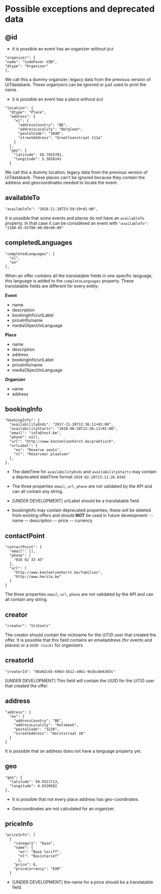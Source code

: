---
---

# Possible exceptions and deprecated data

## @id

* it is possible an event has an organizer without `@id`
```
"organizer": {
"name": "CodeFever VZW",
"@type": "Organizer"
},
```
We call this a dummy organizer; legacy data from the previous version of UiTdatabank. These organizers can be ignored or just used to print the name.

* it is possible an event has a place without `@id`

```
"location": {
  "@type": "Place",
  "address": {
    "nl": {
      "addressCountry": "BE",
      "addressLocality": "Borgloon",
      "postalCode": "3840",
      "streetAddress": "Grootloonstraat 111a"
    }
  },
  "geo": {
    "latitude": 50.7925781,
    "longitude": 5.3658241
  }
```

We call this a dummy location; legacy data from the previous version of UiTdatabank. These places can't be ignored because they contain the address and geocoordinates needed to locate the event.


## availableTo

```
"availableTo": "2018-11-28T23:59:59+01:00",
```
It is possible that some events and places do not have an `availableTo` property. In that case it can be considered an event with `"availableTo": "2100-01-01T00:00:00+00:00"`

## completedLanguages

```
"completedLanguages": [
  "nl",
  "en"
],
```
When an offer contains all the translatable fields in one specific language, this language is added to the `completeLanguages` property. These translatable fields are different for every entity:

**Event**
* name
* description
* bookingInfo/urlLabel
* priceInfo/name
* mediaObject/inLanguage

**Place**
* name
* description
* address
* bookingInfo/urlLabel
* priceInfo/name
* mediaObject/inLanguage

**Organizer**
* name
* address

## bookingInfo

```
"bookingInfo": {
  "availabilityEnds": "2017-11-28T12:36:11+01:00",
  "availabilityStarts": "2018-06-28T12:36:11+01:00",
  "email": "info@test.be",
  "phone": null,
  "url": "http://www.kasteelvanhorst.be/praktisch",
  "urlLabel": {
    "en": "Reserve seats",
    "nl": "Reserveer plaatsen"
  },
},
```

* The dateTime for `availabilityEnds` and `availabilityStarts` may contain a deprecated dateTime format `2018-02-20T15:11:26.034Z`

* The three properties `email`, `url`, `phone` are not validated by the API and can all contain any string.

* [UNDER DEVELOPMENT] urlLabel should be a translatable field.

* bookingInfo may contain deprecated properties, these will be deleted from existing offers and should **NOT** be used in future development:
-- name
-- description
-- price
-- currency

## contactPoint

```
"contactPoint": {
  "email": [],
  "phone": [
    "016 62 33 45"
  ],
  "url": [
    "http://www.kasteelvanhorst.be/families",
    "http://www.herita.be"
  ]
}
```

The three properties `email`, `url`, `phone` are not validated by the API and can all contain any string.

## creator

```
"creator": "Stiksels"
```

The creator should contain the nickname for the UiTiD user that created the offer. It is possible that this field contains an emailaddress (for events and places) or a `UUID (nick)` for organizers

## creatorId

```
"creatorId": "86a02c65-696d-5b12-a9b1-9e3bc8e6303c"
```

[UNDER DEVELOPMENT] This field will contain the UUID for the UiTiD user that created the offer.

## address

```
"address": {
  "en": {
    "addressCountry": "BE",
    "addressLocality": "Holsbeek",
    "postalCode": "3220",
    "streetAddress": "Horststraat 28"
  }
}
  ```

It is possible that an address does not have a language property yet.

## geo

```
"geo": {
  "latitude": 50.9321713,
  "longitude": 4.8320582
},
```

* It is possible that not every place address has geo-coordinates.

* Geocoordinates are not calculated for an organizer.


## priceInfo

```
"priceInfo": [
  {
    "category": "base",
    "name": {
      "en": "Base tariff",
      "nl": "Basistarief"
      },
    "price": 6,
    "priceCurrency": "EUR"
  }
```

* [UNDER DEVELOPMENT] the name for a price should be a translatable field.
